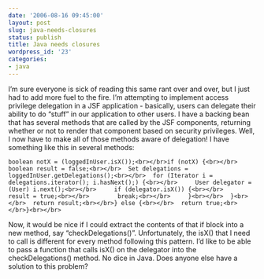 ```yaml
---
date: '2006-08-16 09:45:00'
layout: post
slug: java-needs-closures
status: publish
title: Java needs closures
wordpress_id: '23'
categories:
- java
---
```


I’m sure everyone is sick of reading this same rant over and over, but I just had to add more fuel to the fire. I’m attempting to implement access privilege delegation in a JSF application - basically, users can delegate their ability to do “stuff” in our application to other users. I have a backing bean that has several methods that are called by the JSF components, returning whether or not to render that component based on security privileges. Well, I now have to make all of those methods aware of delegation! I have something like this in several methods:
    
    boolean notX = (loggedInUser.isX());<br></br>if (notX) {<br></br>  boolean result = false;<br></br>  Set delegations = loggedInUser.getDelegations();<br></br>  for (Iterator i = delegations.iterator(); i.hasNext();) {<br></br>     User delegator = (User) i.next();<br></br>     if (delegator.isX()) {<br></br>        result = true;<br></br>        break;<br></br>     }<br></br>  }<br></br>  return result;<br></br>} else {<br></br>  return true;<br></br>}<br></br>

Now, it would be nice if I could extract the contents of that if block into a new method, say “checkDelegations()”. Unfortunately, the isX() that I need to call is different for every method following this pattern. I’d like to be able to pass a function that calls isX() on the delegator into the checkDelegations() method. No dice in Java. Does anyone else have a solution to this problem? 
